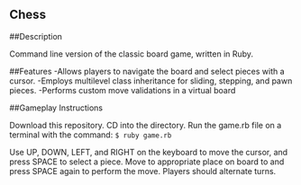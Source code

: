 ## Chess

##Description

Command line version of the classic board game, written in Ruby.

##Features
-Allows players to navigate the board and select pieces with a cursor.
-Employs multilevel class inheritance for sliding, stepping, and pawn pieces.
-Performs custom move validations in a virtual board

##Gameplay Instructions

Download this repository. CD into the directory. Run the game.rb file on a terminal with the command: 
<code>$ ruby game.rb </code>

Use UP, DOWN, LEFT, and RIGHT on the keyboard to move the cursor, and press SPACE to select a piece.
Move to appropriate place on board to and press SPACE again to perform the move.
Players should alternate turns.
